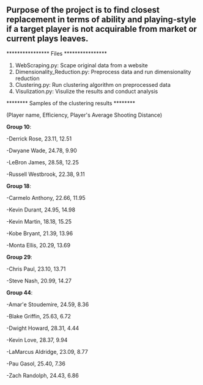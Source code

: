 ## Purpose of the project is to find closest replacement in terms of ability and playing-style if a target player is not acquirable from market or current plays leaves.

****************   Files    ****************

1. WebScraping.py: Scape original data from a website
2. Dimensionality_Reduction.py: Preprocess data and run dimensionality reduction
3. Clustering.py: Run clustering algorithm on preprocessed data
4. Visulization.py: Visulize the results and conduct analysis


********   Samples of the clustering results   ********   

(Player name, Efficiency, Player's Average Shooting Distance)

**Group 10**:

-Derrick Rose, 23.11, 12.51

-Dwyane Wade, 24.78, 9.90

-LeBron James, 28.58, 12.25

-Russell Westbrook, 22.38, 9.11


**Group 18**:

-Carmelo Anthony, 22.66, 11.95

-Kevin Durant, 24.95, 14.98

-Kevin Martin, 18.18, 15.25

-Kobe Bryant, 21.39, 13.96

-Monta Ellis, 20.29, 13.69

**Group 29**:

-Chris Paul, 23.10, 13.71

-Steve Nash, 20.99, 14.27

**Group 44**:

-Amar'e Stoudemire, 24.59, 8.36

-Blake Griffin, 25.63, 6.72

-Dwight Howard, 28.31, 4.44

-Kevin Love, 28.37, 9.94

-LaMarcus Aldridge, 23.09, 8.77

-Pau Gasol, 25.40, 7.36

-Zach Randolph, 24.43, 6.86
